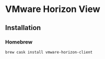 # VMware Horizon View

## Installation

### Homebrew

```sh
brew cask install vmware-horizon-client
```
